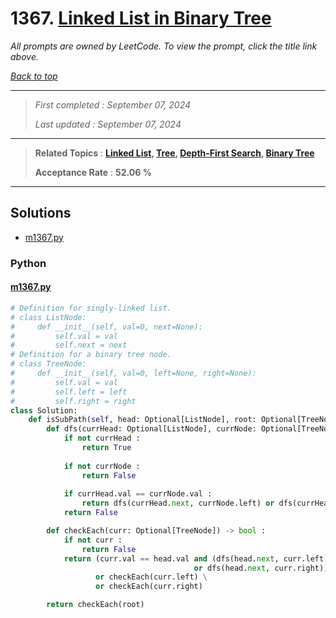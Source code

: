 # 1367. [Linked List in Binary Tree](<https://leetcode.com/problems/linked-list-in-binary-tree>)

*All prompts are owned by LeetCode. To view the prompt, click the title link above.*

*[Back to top](<../README.md>)*

------

> *First completed : September 07, 2024*
>
> *Last updated : September 07, 2024*

------

> **Related Topics** : **[Linked List](<by_topic/Linked List.md>), [Tree](<by_topic/Tree.md>), [Depth-First Search](<by_topic/Depth-First Search.md>), [Binary Tree](<by_topic/Binary Tree.md>)**
>
> **Acceptance Rate** : **52.06 %**

------

## Solutions

- [m1367.py](<../my-submissions/m1367.py>)
### Python
#### [m1367.py](<../my-submissions/m1367.py>)
```Python
# Definition for singly-linked list.
# class ListNode:
#     def __init__(self, val=0, next=None):
#         self.val = val
#         self.next = next
# Definition for a binary tree node.
# class TreeNode:
#     def __init__(self, val=0, left=None, right=None):
#         self.val = val
#         self.left = left
#         self.right = right
class Solution:
    def isSubPath(self, head: Optional[ListNode], root: Optional[TreeNode]) -> bool:
        def dfs(currHead: Optional[ListNode], currNode: Optional[TreeNode]) -> bool :
            if not currHead :
                return True
            
            if not currNode :
                return False
            
            if currHead.val == currNode.val :
                return dfs(currHead.next, currNode.left) or dfs(currHead.next, currNode.right)
            return False

        def checkEach(curr: Optional[TreeNode]) -> bool :
            if not curr :
                return False
            return (curr.val == head.val and (dfs(head.next, curr.left) 
                                         or dfs(head.next, curr.right))) \
                   or checkEach(curr.left) \
                   or checkEach(curr.right)

        return checkEach(root)

```

